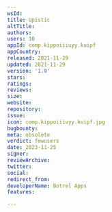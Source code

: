 ```yaml
---
wsId: 
title: Upistic
altTitle: 
authors: 
users: 10
appId: comp.kippoiiiuyy.kuipf
appCountry: 
released: 2021-11-29
updated: 2021-11-29
version: '1.0'
stars: 
ratings: 
reviews: 
size: 
website: 
repository: 
issue: 
icon: comp.kippoiiiuyy.kuipf.jpg
bugbounty: 
meta: obsolete
verdict: fewusers
date: 2023-11-25
signer: 
reviewArchive: 
twitter: 
social: 
redirect_from: 
developerName: Botrel Apps
features: 

---
```


